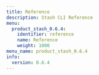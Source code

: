 ```yaml
---
title: Reference
description: Stash CLI Reference
menu:
  product_stash_0.6.4:
    identifier: reference
    name: Reference
    weight: 1000
menu_name: product_stash_0.6.4
info:
  version: 0.6.4
---
```


